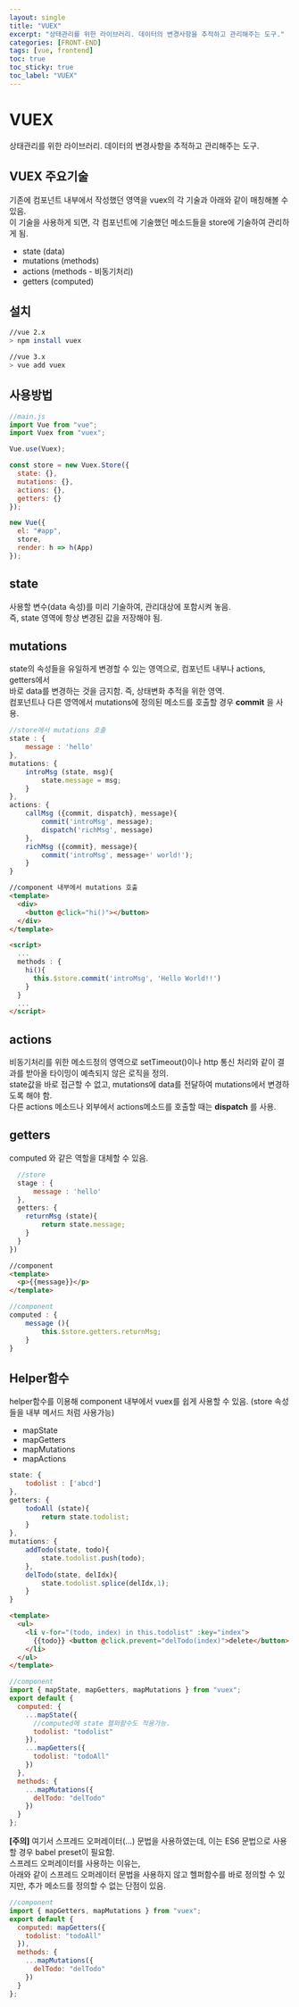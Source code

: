 ```yaml
---
layout: single
title: "VUEX"
excerpt: "상태관리를 위한 라이브러리. 데이터의 변경사항을 추적하고 관리해주는 도구."
categories: [FRONT-END]
tags: [vue, frontend]
toc: true
toc_sticky: true
toc_label: "VUEX"
---
```


# VUEX

상태관리를 위한 라이브러리. 데이터의 변경사항을 추적하고 관리해주는 도구.

## VUEX 주요기술

기존에 컴포넌트 내부에서 작성했던 영역을 vuex의 각 기술과 아래와 같이 매칭해볼 수 있음.  
이 기술을 사용하게 되면, 각 컴포넌트에 기술했던 메소드들을 store에 기술하여 관리하게 됨.

- state (data)
- mutations (methods)
- actions (methods - 비동기처리)
- getters (computed)

## 설치

```bash
//vue 2.x
> npm install vuex

//vue 3.x
> vue add vuex
```

## 사용방법

```javascript
//main.js
import Vue from "vue";
import Vuex from "vuex";

Vue.use(Vuex);

const store = new Vuex.Store({
  state: {},
  mutations: {},
  actions: {},
  getters: {}
});

new Vue({
  el: "#app",
  store,
  render: h => h(App)
});
```

## state

사용할 변수(data 속성)를 미리 기술하여, 관리대상에 포함시켜 놓음.  
즉, state 영역에 항상 변경된 값을 저장해야 됨.

## mutations

state의 속성들을 유일하게 변경할 수 있는 영역으로, 컴포넌트 내부나 actions, getters에서  
바로 data를 변경하는 것을 금지함. 즉, 상태변화 추적을 위한 영역.  
컴포넌트나 다른 영역에서 mutations에 정의된 메소드를 호출할 경우 **commit** 을 사용.

```javascript
//store에서 mutations 호출
state : {
	message : 'hello'
},
mutations: {
	introMsg (state, msg){
		state.message = msg;
	}
},
actions: {
	callMsg ({commit, dispatch}, message){
		commit('introMsg', message);
		dispatch('richMsg', message)
	},
	richMsg ({commit}, message){
		commit('introMsg', message+' world!');
	}
}
```

```html
//component 내부에서 mutations 호출
<template>
  <div>
    <button @click="hi()"></button>
  </div>
</template>

<script>
  ...
  methods : {
    hi(){
      this.$store.commit('introMsg', 'Hello World!!')
    }
  }
  ...
</script>
```

## actions

비동기처리를 위한 메소드정의 영역으로 setTimeout()이나 http 통신 처리와 같이 결과를 받아올 타이밍이 예측되지 않은 로직을 정의.  
state값을 바로 접근할 수 없고, mutations에 data를 전달하여 mutations에서 변경하도록 해야 함.  
다른 actions 메소드나 외부에서 actions메소드를 호출할 때는 **dispatch** 를 사용.

## getters

computed 와 같은 역할을 대체할 수 있음.

```javascript
  //store
  stage : {
	  message : 'hello'
  },
  getters: {
	returnMsg (state){
		return state.message;
	}
  }
})
```

```html
//component
<template>
  <p>{{message}}</p>
</template>
```

```javascript
//component
computed : {
	message (){
		this.$store.getters.returnMsg;
	}
}
```

## Helper함수

helper함수를 이용해 component 내부에서 vuex를 쉽게 사용할 수 있음. (store 속성들을 내부 메서드 처럼 사용가능)

- mapState
- mapGetters
- mapMutations
- mapActions

```javascript
state: {
	todolist : ['abcd']
},
getters: {
	todoAll (state){
		return state.todolist;
	}
},
mutations: {
	addTodo(state, todo){
		state.todolist.push(todo);
	},
	delTodo(state, delIdx){
		state.todolist.splice(delIdx,1);
	}
}
```

```html
<template>
  <ul>
    <li v-for="(todo, index) in this.todolist" :key="index">
      {{todo}} <button @click.prevent="delTodo(index)">delete</button>
    </li>
  </ul>
</template>
```

```javascript
//component
import { mapState, mapGetters, mapMutations } from "vuex";
export default {
  computed: {
    ...mapState({
      //computed에 state 헬퍼함수도 적용가능.
      todolist: "todolist"
    }),
    ...mapGetters({
      todolist: "todoAll"
    })
  },
  methods: {
    ...mapMutations({
      delTodo: "delTodo"
    })
  }
};
```

**[주의]**
여기서 스프레드 오퍼레이터(...) 문법을 사용하였는데, 이는 ES6 문법으로 사용할 경우 babel preset이 필요함.  
스프레드 오퍼레이터를 사용하는 이유는,  
아래와 같이 스프레드 오퍼레이터 문법을 사용하지 않고 헬퍼함수를 바로 정의할 수 있지만,
추가 메소드를 정의할 수 없는 단점이 있음.

```javascript
//component
import { mapGetters, mapMutations } from "vuex";
export default {
  computed: mapGetters({
    todolist: "todoAll"
  }),
  methods: {
    ...mapMutations({
      delTodo: "delTodo"
    })
  }
};
```
